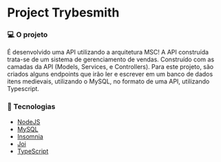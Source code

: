 # Project Trybesmith
### 💻 O projeto
É desenvolvido uma API utilizando a arquitetura MSC!
A API construída trata-se de um sistema de gerenciamento de vendas.
Construído com as camadas da API (Models, Services, e Controllers).
Para este projeto, são criados alguns endpoints que irão ler e escrever em um banco de dados itens medievais, utilizando o MySQL, no formato de uma API, utilizando Typescript.

### 🧰 Tecnologias
- [NodeJS](https://nodejs.org/en/)
- [MySQL](https://www.mysql.com/)
- [Insomnia](https://docs.insomnia.rest/)
- [Joi](https://joi.dev/)
- [TypeScript](https://www.typescriptlang.org/)
